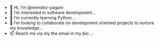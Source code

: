 - 👋 Hi, I’m @mendez-pagani
- 👀 I’m interested in software development...
- 🌱 I’m currently learning Python...
- 💞️ I’m looking to collaborate on development oriented projects to nurture my knowledge...
- 📫 Reach me via my the email in my bio ...

<!---
mendez-pagani/mendez-pagani is a ✨ special ✨ repository because its `README.md` (this file) appears on your GitHub profile.
You can click the Preview link to take a look at your changes.
--->
